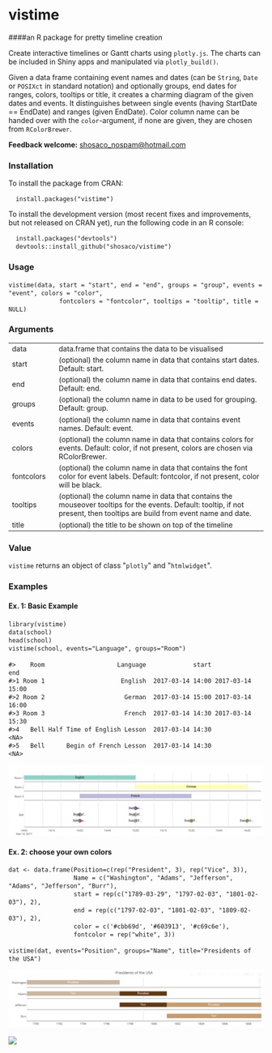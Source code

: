 # vistime
####an R package for pretty timeline creation

Create interactive timelines or Gantt charts using `plotly.js`. The charts can be included in Shiny apps and manipulated via `plotly_build()`.

Given a data frame containing event names and dates (can be `String`, `Date` or `POSIXct` in standard notation) and optionally groups, end dates for ranges, colors, tooltips or title, it creates a charming diagram of the given dates and events. It distinguishes between single events (having StartDate == EndDate) and ranges (given EndDate). Color column name can be handed over with the `color`-argument, if none are given, they are chosen from `RColorBrewer`.

**Feedback welcome:** shosaco_nospam@hotmail.com  

    

### Installation

To install the package from CRAN:

```{r}
  install.packages("vistime")
```

To install the development version (most recent fixes and improvements, but not released on CRAN yet), run the following code in an R console:
```{r}
  install.packages("devtools")
  devtools::install_github("shosaco/vistime")
```
     

### Usage

```{r}
vistime(data, start = "start", end = "end", groups = "group", events = "event", colors = "color", 
              fontcolors = "fontcolor", tooltips = "tooltip", title = NULL)
````


### Arguments
<table>
<colgroup>
<col width="2%" />
<col width="38%" />
</colgroup>
<tbody>
<tr>
<td>data</td>
<td>data.frame that contains the data to be visualised</td>
</tr>
<tr>
<td>start</td>
<td>(optional) the column name in data that contains start dates. Default: start.</td>
</tr>
<tr>
<td>end</td>
<td>(optional) the column name in data that contains end dates. Default: end.</td>
</tr>
<tr>
<td>groups</td>
<td>(optional) the column name in data to be used for grouping. Default: group.</td>
</tr>
<tr>
<td>events</td>
<td>(optional) the column name in data that contains event names. Default: event.</td>
</tr>
<tr>
<td>colors</td>
<td>(optional) the column name in data that contains colors for events. Default: color, if not present, colors are chosen via RColorBrewer.</td></tr>
<tr>
<td>fontcolors</td>
<td>(optional) the column name in data that contains the font color for event labels. Default: fontcolor, if not present, color will be black.</td></tr>
<tr>
<td>tooltips</td>
<td>(optional) the column name in data that contains the mouseover tooltips for the events. Default: tooltip, if not present, then tooltips are build from event name and date.</td></tr>
<tr>
<td>title</td>
<td>(optional) the title to be shown on top of the timeline</td>
</tr>
</tbody>
</table>

### Value

`vistime` returns an object of class "`plotly`" and "`htmlwidget`".


### Examples  

#### Ex. 1: Basic Example
```{r}
library(vistime)
data(school)
head(school)
vistime(school, events="Language", groups="Room")

#>    Room                    Language             start              end
#>1 Room 1                     English  2017-03-14 14:00 2017-03-14 15:00
#>2 Room 2                      German  2017-03-14 15:00 2017-03-14 16:00
#>3 Room 3                      French  2017-03-14 14:30 2017-03-14 15:30
#>4   Bell Half Time of English Lesson  2017-03-14 14:30             <NA>
#>5   Bell      Begin of French Lesson  2017-03-14 14:30             <NA>
```

![](inst/img/ex1.png)
  
 
#### Ex. 2: choose your own colors
````
dat <- data.frame(Position=c(rep("President", 3), rep("Vice", 3)),
                  Name = c("Washington", "Adams", "Jefferson", "Adams", "Jefferson", "Burr"),
                  start = rep(c("1789-03-29", "1797-02-03", "1801-02-03"), 2),
                  end = rep(c("1797-02-03", "1801-02-03", "1809-02-03"), 2),
                  color = c('#cbb69d', '#603913', '#c69c6e'),
                  fontcolor = rep("white", 3))

vistime(dat, events="Position", groups="Name", title="Presidents of the USA")
````
![](inst/img/ex2.png)


[![](http://cranlogs.r-pkg.org/badges/vistime)](http://cran.rstudio.com/web/packages/vistime/index.html)



